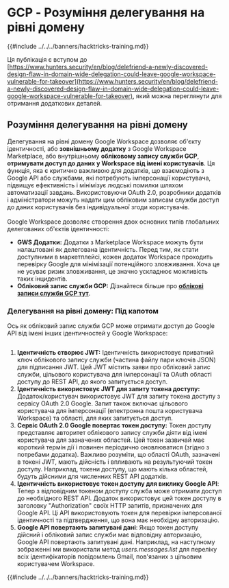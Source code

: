 # GCP - Розуміння делегування на рівні домену

{{#include ../../../banners/hacktricks-training.md}}

Ця публікація є вступом до [https://www.hunters.security/en/blog/delefriend-a-newly-discovered-design-flaw-in-domain-wide-delegation-could-leave-google-workspace-vulnerable-for-takeover](https://www.hunters.security/en/blog/delefriend-a-newly-discovered-design-flaw-in-domain-wide-delegation-could-leave-google-workspace-vulnerable-for-takeover), який можна переглянути для отримання додаткових деталей.

## **Розуміння делегування на рівні домену**

Делегування на рівні домену Google Workspace дозволяє об'єкту ідентичності, або **зовнішньому додатку** з Google Workspace Marketplace, або внутрішньому **обліковому запису служби GCP**, **отримувати доступ до даних у Workspace від імені користувачів**. Ця функція, яка є критично важливою для додатків, що взаємодіють з Google API або службами, які потребують імперсонації користувача, підвищує ефективність і мінімізує людські помилки шляхом автоматизації завдань. Використовуючи OAuth 2.0, розробники додатків і адміністратори можуть надати цим обліковим записам служби доступ до даних користувачів без індивідуальної згоди користувачів.\
\
Google Workspace дозволяє створення двох основних типів глобальних делегованих об'єктів ідентичності:

- **GWS Додатки:** Додатки з Marketplace Workspace можуть бути налаштовані як делегована ідентичність. Перед тим, як стати доступними в маркетплейсі, кожен додаток Workspace проходить перевірку Google для мінімізації потенційного зловживання. Хоча це не усуває ризик зловживання, це значно ускладнює можливість таких інцидентів.
- **Обліковий запис служби GCP:** Дізнайтеся більше про [**облікові записи служби GCP тут**](../gcp-basic-information/#service-accounts).

### **Делегування на рівні домену: Під капотом**

Ось як обліковий запис служби GCP може отримати доступ до Google API від імені інших ідентичностей у Google Workspace:

<figure><img src="../../../images/image (58).png" alt=""><figcaption></figcaption></figure>

1. **Ідентичність створює JWT:** Ідентичність використовує приватний ключ облікового запису служби (частина файлу пари ключів JSON) для підписання JWT. Цей JWT містить заяви про обліковий запис служби, цільового користувача для імперсонації та OAuth області доступу до REST API, до якого запитується доступ.
2. **Ідентичність використовує JWT для запиту токена доступу:** Додаток/користувач використовує JWT для запиту токена доступу з сервісу OAuth 2.0 Google. Запит також включає цільового користувача для імперсонації (електронна пошта користувача Workspace) та області, для яких запитується доступ.
3. **Сервіс OAuth 2.0 Google повертає токен доступу:** Токен доступу представляє авторитет облікового запису служби діяти від імені користувача для зазначених областей. Цей токен зазвичай має короткий термін дії і повинен періодично оновлюватися (згідно з потребами додатка). Важливо розуміти, що області OAuth, зазначені в токені JWT, мають дійсність і впливають на результуючий токен доступу. Наприклад, токени доступу, що мають кілька областей, будуть дійсними для численних REST API додатків.
4. **Ідентичність використовує токен доступу для виклику Google API**: Тепер з відповідним токеном доступу служба може отримати доступ до необхідного REST API. Додаток використовує цей токен доступу в заголовку "Authorization" своїх HTTP запитів, призначених для Google API. Ці API використовують токен для перевірки імперсованої ідентичності та підтвердження, що вона має необхідну авторизацію.
5. **Google API повертають запитувані дані**: Якщо токен доступу дійсний і обліковий запис служби має відповідну авторизацію, Google API повертають запитувані дані. Наприклад, на наступному зображенні ми використали метод _users.messages.list_ для переліку всіх ідентифікаторів повідомлень Gmail, пов'язаних з цільовим користувачем Workspace.

{{#include ../../../banners/hacktricks-training.md}}
